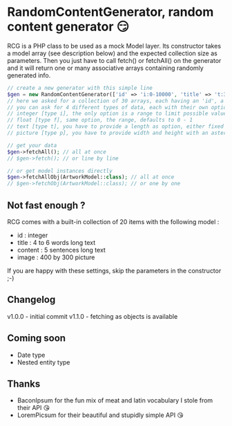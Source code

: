 RandomContentGenerator, random content generator :smirk:
========================================================

RCG is a PHP class to be used as a mock Model layer. Its constructor takes a model array (see description below) and the expected collection size as parameters. Then you just have to call fetch() or fetchAll() on the generator and it will return one or many associative arrays containing randomly generated info.

```php
// create a new generator with this simple line
$gen = new RandomContentGenerator(['id' => 'i:0-10000', 'title' => 't:3-10w', 'illustration' => 'p:1500*900'], 30);
// here we asked for a collection of 30 arrays, each having an 'id', a 'title' and an 'illustration'
// you can ask for 4 different types of data, each with their own options, using the syntax 'type:options'
// integer [type i], the only option is a range to limit possible values (here between 0 and 10k), you can omit it, it will default to 0 - mt_getrandmax()
// float [type f], same option, the range, defaults to 0 - 1
// text [type t], you have to provide a length as option, either fixed or varying (with the dash), either in words (w) or in sentences (s)
// picture [type p], you have to provide width and height with an asterisk as separator

// get your data
$gen->fetchAll(); // all at once
// $gen->fetch(); // or line by line

// or get model instances directly
$gen->fetchAllObj(ArtworkModel::class); // all at once
// $gen->fetchObj(ArtworkModel::class); // or one by one

```

## Not fast enough ?

RCG comes with a built-in collection of 20 items with the following model :
- id : integer
- title : 4 to 6 words long text
- content : 5 sentences long text
- image : 400 by 300 picture

If you are happy with these settings, skip the parameters in the constructor ;-)

## Changelog

v1.0.0 - initial commit
v1.1.0 - fetching as objects is available

## Coming soon

- Date type
- Nested entity type

## Thanks

- BaconIpsum for the fun mix of meat and latin vocabulary I stole from their API :kissing_heart:
- LoremPicsum for their beautiful and stupidly simple API :kissing_heart:
